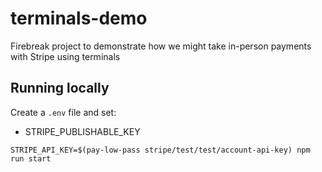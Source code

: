 # terminals-demo
Firebreak project to demonstrate how we might take in-person payments with Stripe using terminals

## Running locally

Create a `.env` file and set:

- STRIPE_PUBLISHABLE_KEY

```STRIPE_API_KEY=$(pay-low-pass stripe/test/test/account-api-key) npm run start```